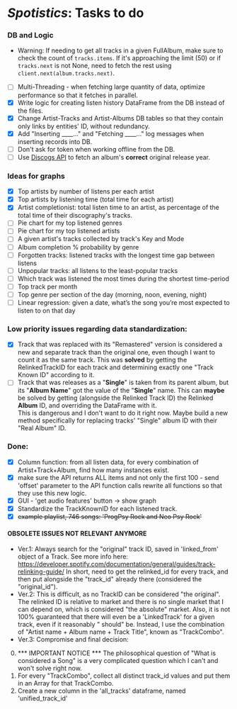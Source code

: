 # _Spotistics_: Tasks to do 

### DB and Logic

- Warning: If needing to get all tracks in a given FullAlbum, make sure to check the count of ``tracks.items``. If it's
  approaching the limit (50) or if ``tracks.next`` is not None, need to fetch the rest
  using ``client.next(album.tracks.next)``.
- [ ] Multi-Threading - when fetching large quantity of data, optimize performance so that it fetches in parallel.
- [x] Write logic for creating listen history DataFrame from the DB instead of the files.
- [x] Change Artist-Tracks and Artist-Albums DB tables so that they contain only links by entities' ID, without
  redundancy.
- [x] Add "Inserting ____..." and "Fetching ____..." log messages when inserting records into DB.
- [ ] Don't ask for token when working offline from the DB.
- [ ] Use [Discogs API](https://github.com/joalla/discogs_client) to fetch an album's **correct** original release year.

### Ideas for graphs

- [x] Top artists by number of listens per each artist
- [x] Top artists by listening time (total time for each artist)
- [x] Artist completionist: total listen time to an artist, as percentage of the total time of their discography's tracks.
- [ ] Pie chart for my top listened genres
- [ ] Pie chart for my top listened artists
- [ ] A given artist's tracks collected by track's Key and Mode
- [ ] Album completion % probability by genre
- [ ] Forgotten tracks: listened tracks with the longest time gap between listens
- [ ] Unpopular tracks: all listens to the least-popular tracks
- [ ] Which track was listened the most times during the shortest time-period
- [ ] Top track per month
- [ ] Top genre per section of the day (morning, noon, evening, night)
- [ ] Linear regression: given a date, what’s the song you’re most expected to listen to on that day

### Low priority issues regarding data standardization:

- [x] Track that was replaced with its "Remastered" version is considered a new and separate track than the original
  one,
  even though I want to count it as the same track. This was **solved** by getting the RelinkedTrackID for each track
  and determining exactly one "Track Known ID" according to it.
- [ ] Track that was releases as a "**Single**" is taken from its parent album, but its "**Album Name**" got the value
  of the "**Single**" name.
  This can **maybe** be solved by getting (alongside the Relinked Track ID) the Relinked **Album** ID, and overriding
  the DataFrame with it. \
  This is dangerous and I don't want to do it right now.
  Maybe build a new method specifically for replacing tracks' "Single" album ID with their "Real Album" ID.

### Done:

- [x] Column function: from all listen data, for every combination of Artist+Track+Album, find how many instances exist.
- [x] make sure the API returns ALL items and not only the first 100 - send 'offset' parameter to the API function calls
  rewrite all functions so that they use this new logic.
- [x] GUI - 'get audio features' button -> show graph
- [x] Standardize the TrackKnownID for each listened track.
- [x] ~~example playlist, 746 songs: 'ProgPsy Rock and Neo Psy Rock'~~

#### OBSOLETE ISSUES NOT RELEVANT ANYMORE

* Ver.1: Always search for the "original" track ID, saved in 'linked_from' object of a Track.
  See more info here: https://developer.spotify.com/documentation/general/guides/track-relinking-guide/
  In short, need to get the relinked_id for every track, and then put alongside the "track_id" already there (considered
  the "original_id").
* Ver.2: This is difficult, as no TrackID can be considered "the original". The relinked ID is relative to market and
  there is no single
  market that I can depend on, which is considered "the absolute" market.
  Also, it is not 100% guaranteed that there will even be a 'LinkedTrack' for a given track, even if it reasonably "
  should" be.
  Instead, I use the combination of "Artist name + Album name + Track Title", known as "TrackCombo".
* Ver.3: Compromise and final decision:

0. *** IMPORTANT NOTICE *** The philosophical question of "What is considered a Song" is a very complicated question
   which I can't and won't solve right now.
1. For every "TrackCombo", collect all distinct track_id values and put them in an Array for that TrackCombo.
2. Create a new column in the 'all_tracks' dataframe, named 'unified_track_id'

